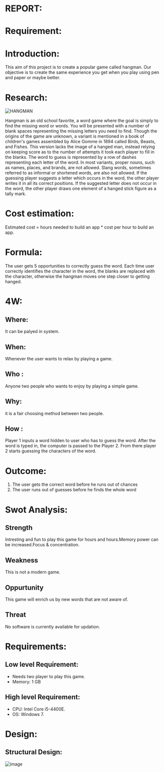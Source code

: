 # REPORT:

# Requirement:

# Introduction:
This aim of this project is to create a popular game called hangman. Our objective is to create the same experience you get when you play using pen and paper or maybe better.

# Research:
![HANGMAN](https://user-images.githubusercontent.com/94303567/143068226-109c8c2b-9094-4657-914b-45ed2ac0a881.jpeg)

Hangman is an old school favorite, a word game where the goal is simply to find the missing word or words.
You will be presented with a number of blank spaces representing the missing letters you need to find.
Though the origins of the game are unknown, a variant is mentioned in a book of children's games assembled by Alice Gomme in 1894 called Birds, Beasts, and Fishes. This version lacks the image of a hanged man, instead relying on keeping score as to the number of attempts it took each player to fill in the blanks.
The word to guess is represented by a row of dashes representing each letter of the word. In most variants, proper nouns, such as names, places, and brands, are not allowed. Slang words, sometimes referred to as informal or shortened words, are also not allowed. If the guessing player suggests a letter which occurs in the word, the other player writes it in all its correct positions. If the suggested letter does not occur in the word, the other player draws one element of a hanged stick figure as a tally mark.

# Cost estimation:
Estimated cost = hours needed to build an app * cost per hour to build an app.

# Formula:
The user gets 5 opportunities to correctly guess the word. Each time user correctly identifies the character in the word, the blanks are replaced with the character, otherwise the hangman moves one step closer to getting hanged.

# 4W:
## Where:
It can be palyed in system.
## When: 
Whenever the user wants to relax by playing a game.
## Who :
Anyone two people who wants to enjoy by playing a simple game.
## Why:
it is a fair choosing method between two people.

## How :
Player 1 inputs a word hidden to user who has to guess the word. After the word is typed in, the computer is passed to the Player 2. From there player 2 starts guessing the characters of the word.

# Outcome:
1) The user gets the correct word before he runs out of chances
2) The user runs out of guesses before he finds the whole word

# Swot Analysis:
## Strength 
Intresting and fun to play this game for hours and hours.Memory power can be increased.Focus & concentration. 
## Weakness 
This is not a modern game.
## Oppurtunity
This game will enrich us by new words that are not aware of.
## Threat 
 No software is currently available for updation.
 
 # Requirements:
## Low level Requirement:
* Needs two player to play this game.
* Memory: 1 GB

## High level Requirement:
* CPU: Intel Core i5-4400E.
* OS: Windows 7.
 
# Design:

## Structural Design:

![image](https://user-images.githubusercontent.com/94303567/143231905-fb7ea077-a8ab-44b4-89dc-190a99eb993e.png)

